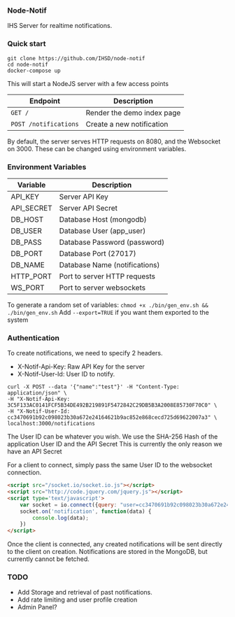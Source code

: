 ### Node-Notif

IHS Server for realtime notifications.

### Quick start

```shell
git clone https://github.com/IHSD/node-notif
cd node-notif
docker-compose up
```

This will start a NodeJS server with a few access points

| Endpoint | Description |
| ------------- |---------------|
| `GET /`| Render the demo index page |
| `POST /notifications` | Create a new notification|

By default, the server serves HTTP requests on 8080, and the Websocket on 3000. These can be changed using environment variables.

### Environment Variables

| Variable | Description |
|-------------|----------|
| API_KEY | Server API Key |
| API_SECRET | Server API Secret |
| DB_HOST | Database Host (mongodb) |
| DB_USER | Database User (app_user) |
| DB_PASS | Database Password (password) |
| DB_PORT | Database Port (27017) |
| DB_NAME | Database Name (notifications) |
| HTTP_PORT | Port to server HTTP requests |
| WS_PORT | Port to server websockets |

To generate a random set of variables:
`chmod +x ./bin/gen_env.sh && ./bin/gen_env.sh`
Add `--export=TRUE` if you want them exported to the system
### Authentication

To create notifications, we need to specify 2 headers.
 - X-Notif-Api-Key: Raw API Key for the server
 - X-Notif-User-Id: User ID to notify.

```shell
curl -X POST --data '{"name":"test"}' -H "Content-Type: application/json" \
-H "X-Notif-Api-Key: 3C5F133AC0141FCF5B34DE492B219891F5472842C29DB5B3A2008E85730F70C0" \
-H "X-Notif-User-Id: cc3470691b92c098023b30a672e24164621b9ac852e868cecd725d69622007a3" \
localhost:3000/notifications
```

The User ID can be whatever you wish. We use the SHA-256 Hash of the application User ID and the API Secret
This is currently the only reason we have an API Secret

For a client to connect, simply pass the same User ID to the websocket connection.

```html
<script src="/socket.io/socket.io.js"></script>
<script src="http://code.jquery.com/jquery.js"></script>
<script type='text/javascript'>
    var socket = io.connect({query: "user=cc3470691b92c098023b30a672e24164621b9ac852e868cecd725d69622007a3"});
    socket.on('notification', function(data) {
        console.log(data);
    })
</script>
```

Once the client is connected, any created notifications will be sent directly to the client on creation. Notifications are stored in the MongoDB, but currently cannot be fetched.

### TODO
- Add Storage and retrieval of past notifications.
- Add rate limiting and user profile creation
- Admin Panel?
